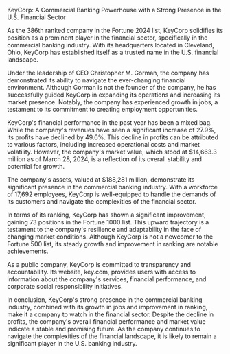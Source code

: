 KeyCorp: A Commercial Banking Powerhouse with a Strong Presence in the U.S. Financial Sector

As the 386th ranked company in the Fortune 2024 list, KeyCorp solidifies its position as a prominent player in the financial sector, specifically in the commercial banking industry. With its headquarters located in Cleveland, Ohio, KeyCorp has established itself as a trusted name in the U.S. financial landscape.

Under the leadership of CEO Christopher M. Gorman, the company has demonstrated its ability to navigate the ever-changing financial environment. Although Gorman is not the founder of the company, he has successfully guided KeyCorp in expanding its operations and increasing its market presence. Notably, the company has experienced growth in jobs, a testament to its commitment to creating employment opportunities.

KeyCorp's financial performance in the past year has been a mixed bag. While the company's revenues have seen a significant increase of 27.9%, its profits have declined by 49.6%. This decline in profits can be attributed to various factors, including increased operational costs and market volatility. However, the company's market value, which stood at $14,663.3 million as of March 28, 2024, is a reflection of its overall stability and potential for growth.

The company's assets, valued at $188,281 million, demonstrate its significant presence in the commercial banking industry. With a workforce of 17,692 employees, KeyCorp is well-equipped to handle the demands of its customers and navigate the complexities of the financial sector.

In terms of its ranking, KeyCorp has shown a significant improvement, gaining 73 positions in the Fortune 1000 list. This upward trajectory is a testament to the company's resilience and adaptability in the face of changing market conditions. Although KeyCorp is not a newcomer to the Fortune 500 list, its steady growth and improvement in ranking are notable achievements.

As a public company, KeyCorp is committed to transparency and accountability. Its website, key.com, provides users with access to information about the company's services, financial performance, and corporate social responsibility initiatives.

In conclusion, KeyCorp's strong presence in the commercial banking industry, combined with its growth in jobs and improvement in ranking, make it a company to watch in the financial sector. Despite the decline in profits, the company's overall financial performance and market value indicate a stable and promising future. As the company continues to navigate the complexities of the financial landscape, it is likely to remain a significant player in the U.S. banking industry.